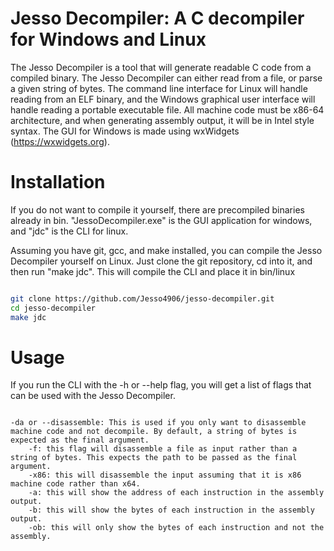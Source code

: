 # Jesso Decompiler: A C decompiler for Windows and Linux
The Jesso Decompiler is a tool that will generate readable C code from a compiled binary. The Jesso Decompiler can either read from a file, or parse a given string
of bytes. The command line interface for Linux will handle reading from an ELF binary, and the Windows graphical user interface will handle reading a
portable executable file. All machine code must be x86-64 architecture, and when generating assembly output, it will be in Intel style syntax. The GUI for Windows
is made using wxWidgets (https://wxwidgets.org). 

# Installation
If you do not want to compile it yourself, there are precompiled binaries already in bin. "JessoDecompiler.exe" is the GUI application for windows, and "jdc" is 
the CLI for linux.

Assuming you have git, gcc, and make installed, you can compile the Jesso Decompiler yourself on Linux.
Just clone the git repository, cd into it, and then run "make jdc". This will compile the CLI and place it in bin/linux
```bash

git clone https://github.com/Jesso4906/jesso-decompiler.git
cd jesso-decompiler
make jdc

```

# Usage
If you run the CLI with the -h or --help flag, you will get a list of flags that can be used with the Jesso Decompiler.
```

-da or --disassemble: This is used if you only want to disassemble machine code and not decompile. By default, a string of bytes is expected as the final argument.
    -f: this flag will disassemble a file as input rather than a string of bytes. This expects the path to be passed as the final argument.
    -x86: this will disassemble the input assuming that it is x86 machine code rather than x64.
    -a: this will show the address of each instruction in the assembly output.
    -b: this will show the bytes of each instruction in the assembly output.
    -ob: this will only show the bytes of each instruction and not the assembly.

```
